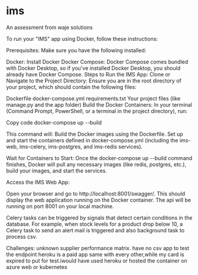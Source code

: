 # ims
An assessment from waje solutions


To run your "IMS" app using Docker, follow these instructions:

Prerequisites:
Make sure you have the following installed:

Docker: Install Docker
Docker Compose: Docker Compose comes bundled with Docker Desktop, so if you've installed Docker Desktop, you should already have Docker Compose.
Steps to Run the IMS App:
Clone or Navigate to the Project Directory: Ensure you are in the root directory of your project, which should contain the following files:

Dockerfile
docker-compose.yml
requirements.txt
Your project files (like manage.py and the app folder)
Build the Docker Containers: In your terminal (Command Prompt, PowerShell, or a terminal in the project directory), run:


Copy code
docker-compose up --build


This command will:
Build the Docker images using the Dockerfile.
Set up and start the containers defined in docker-compose.yml (including the ims-web, ims-celery, ims-postgres, and ims-redis services).

Wait for Containers to Start: Once the docker-compose up --build command finishes, Docker will pull any necessary images (like redis, postgres, etc.), build your images, and start the services.

Access the IMS Web App:

Open your browser and go to http://localhost:8001/swagger/. This should display the web application running on the Docker container.
The api will be running on port 8001 on your local machine.

Celery tasks can be triggered by signals that detect certain conditions in the database. For example, when stock levels for a product drop below 10, a Celery task to send an alert mail is triggered and also background task to process csv.

Challenges:
unknown supplier performance matrix.
have no csv app to test the endpoint
heroku is a paid app same with every other,while my card is expired to put for test.iwould have used heroku or hosted the container on azure web or kubernetes
